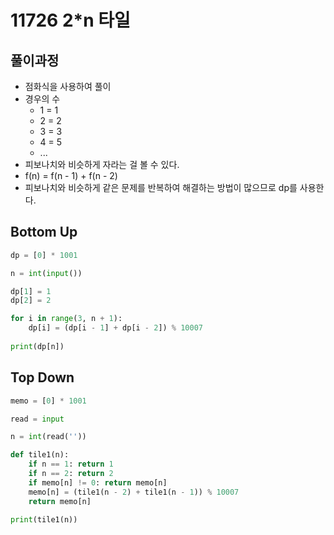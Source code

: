 # 11726 2*n 타일



## 풀이과정

- 점화식을 사용하여 풀이
- 경우의 수
  - 1 = 1
  - 2 = 2
  - 3 = 3
  - 4 = 5
  - ...
- 피보나치와 비슷하게 자라는 걸 볼 수 있다.
- f(n) = f(n - 1) + f(n - 2)
- 피보나치와 비슷하게 같은 문제를 반복하여 해결하는 방법이 많으므로 dp를 사용한다.



## Bottom Up

```python
dp = [0] * 1001

n = int(input())

dp[1] = 1
dp[2] = 2

for i in range(3, n + 1):
    dp[i] = (dp[i - 1] + dp[i - 2]) % 10007
    
print(dp[n])
```



## Top Down

```python
memo = [0] * 1001

read = input

n = int(read(''))

def tile1(n):
    if n == 1: return 1
    if n == 2: return 2
    if memo[n] != 0: return memo[n]
    memo[n] = (tile1(n - 2) + tile1(n - 1)) % 10007
    return memo[n]

print(tile1(n))
```

